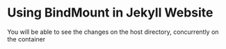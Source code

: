 # Using BindMount in Jekyll Website  
  
You will be able to see the changes on the host directory, concurrently on the container